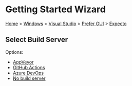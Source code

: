 # Getting Started Wizard

[Home](/docs/wiz/readme.md) > [Windows](Windows.md) > [Visual Studio](Windows_VisualStudio.md) > [Prefer GUI](Windows_VisualStudio_Gui.md) > [Expecto](Windows_VisualStudio_Gui_Expecto.md)

## Select Build Server

Options:
 * [AppVeyor](Windows_VisualStudio_Gui_Expecto_AppVeyor.md)
 * [GitHub Actions](Windows_VisualStudio_Gui_Expecto_GitHubActions.md)
 * [Azure DevOps](Windows_VisualStudio_Gui_Expecto_AzureDevOps.md)
 * [No build server](Windows_VisualStudio_Gui_Expecto_None.md)
